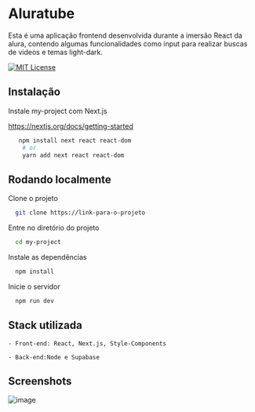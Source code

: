 # Aluratube

Esta é uma aplicação frontend desenvolvida durante a imersão React da alura, contendo algumas funcionalidades como input para realizar buscas de videos e temas light-dark. 


[![MIT License](https://img.shields.io/badge/License-MIT-green.svg)](https://choosealicense.com/licenses/mit/)


## Instalação

Instale my-project com Next.js

https://nextjs.org/docs/getting-started

```bash
   npm install next react react-dom
    # or
    yarn add next react react-dom
```

## Rodando localmente

Clone o projeto

```bash
  git clone https://link-para-o-projeto
```

Entre no diretório do projeto

```bash
  cd my-project
```

Instale as dependências

```bash
  npm install
```

Inicie o servidor

```bash
  npm run dev
```

## Stack utilizada

    - Front-end: React, Next.js, Style-Components

    - Back-end:Node e Supabase


## Screenshots

![image](https://user-images.githubusercontent.com/85380530/201812171-85243c12-162f-4a17-8a99-a7782d0306a8.png)



